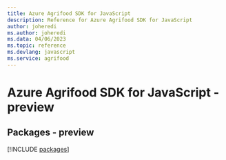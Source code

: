 ```yaml
---
title: Azure Agrifood SDK for JavaScript
description: Reference for Azure Agrifood SDK for JavaScript
author: joheredi
ms.author: joheredi
ms.data: 04/06/2023
ms.topic: reference
ms.devlang: javascript
ms.service: agrifood
---
```

# Azure Agrifood SDK for JavaScript - preview
## Packages - preview
[!INCLUDE [packages](agrifood-index.md)]